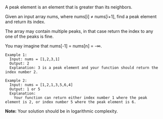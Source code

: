 A peak element is an element that is greater than its neighbors.

Given an input array nums, where nums[i] ≠ nums[i+1], find a peak element and return its index.

The array may contain multiple peaks, in that case return the index to any one of the peaks is fine.

You may imagine that nums[-1] = nums[n] = -∞.

```
Example 1:
  Input: nums = [1,2,3,1]
  Output: 2
  Explanation: 3 is a peak element and your function should return the index number 2.

Example 2:
  Input: nums = [1,2,1,3,5,6,4]
  Output: 1 or 5 
  Explanation: 
    Your function can return either index number 1 where the peak element is 2, or index number 5 where the peak element is 6.
```

**Note:** 
  Your solution should be in logarithmic complexity.
